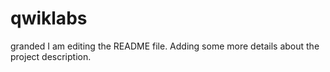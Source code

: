 # qwiklabs
granded
I am editing the README file. Adding some more details about the project description.
